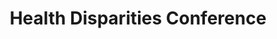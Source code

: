 ---
layout: post
title: Health Disparities Conference
categories: events
eventDate: May 3, 2019
startTime: 8:30am
endTime: 4:30pm
description: Louisiana is ranked near the bottom of all states in overall health. Substantial health disparities exist among minority and rural groups of people in incidence, prevalence, mortality, and burden of disease. Health and well-being disparities exist across racial and ethnic origin, as well as gender, sexual orientation, age, disability status, socioeconomic status, and geographic location. A systematic approach is needed to define major health disparities and well-being issues and generate and implement strategies to address these issues. LSU is committed to improving the health, well being, and longevity of Louisiana citizens through organized research, education and intervention strategies. The Health Disparities and Well being Conference has three main goals- Outline the health disparities problem, Highlight current LSU and community efforts towards addressing health disparities, Foster collaborations to help develop and implement new intervention strategies. The Conference is open to all those interested to attend. Registration is now open. Those registered will be receiving boxed lunch free of charge. May 3rd, 2019 Save the Date!
---